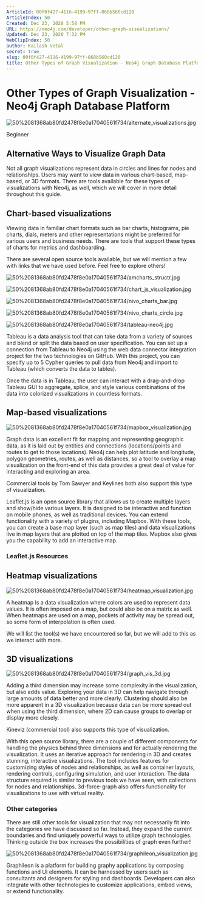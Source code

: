 ```yaml
---
ArticleId: 00f0f427-4116-4199-97ff-868b560cd120
ArticleIndex: 50
Created: Dec 23, 2020 5:58 PM
URL: https://neo4j.com/developer/other-graph-visualizations/
Updated: Dec 23, 2020 7:32 PM
WebClipIndex: 50
author: Kailash Vetal
secret: true
slug: 00f0f427-4116-4199-97ff-868b560cd120
title: Other Types of Graph Visualization - Neo4j Graph Database Platform
---
```

#  Other Types of Graph Visualization - Neo4j Graph Database Platform
![50%2081368ab80fd2478f8e0a17040561f734/alternate_visualizations.jpg](50%2081368ab80fd2478f8e0a17040561f734/alternate_visualizations.jpg)

Beginner

## Alternative Ways to Visualize Graph Data

Not all graph visualizations represent data in circles and lines for nodes and relationships. Users may want to view data in various chart-based, map-based, or 3D formats. There are tools available for these types of visualizations with Neo4j, as well, which we will cover in more detail throughout this guide.

## **Chart-based visualizations**

Viewing data in familiar chart formats such as bar charts, histograms, pie charts, dials, meters and other representations might be preferred for various users and business needs. There are tools that support these types of charts for metrics and dashboarding.

There are several open source tools available, but we will mention a few with links that we have used before. Feel free to explore others!

![50%2081368ab80fd2478f8e0a17040561f734/amcharts_structr.jpg](50%2081368ab80fd2478f8e0a17040561f734/amcharts_structr.jpg)

![50%2081368ab80fd2478f8e0a17040561f734/chart_js_visualization.jpg](50%2081368ab80fd2478f8e0a17040561f734/chart_js_visualization.jpg)

![50%2081368ab80fd2478f8e0a17040561f734/nivo_charts_bar.jpg](50%2081368ab80fd2478f8e0a17040561f734/nivo_charts_bar.jpg)

![50%2081368ab80fd2478f8e0a17040561f734/nivo_charts_circle.jpg](50%2081368ab80fd2478f8e0a17040561f734/nivo_charts_circle.jpg)

![50%2081368ab80fd2478f8e0a17040561f734/tableau-neo4j.jpg](50%2081368ab80fd2478f8e0a17040561f734/tableau-neo4j.jpg)

Tableau is a data analysis tool that can take data from a variety of sources and blend or split the data based on user specification. You can set up a connection from Tableau to Neo4j using the web data connector integration project for the two technologies on GitHub. With this project, you can specify up to 5 Cypher queries to pull data from Neo4j and import to Tableau (which converts the data to tables).

Once the data is in Tableau, the user can interact with a drag-and-drop Tableau GUI to aggregate, splice, and style various combinations of the data into colorized visualizations in countless formats.

## **Map-based visualizations**

![50%2081368ab80fd2478f8e0a17040561f734/mapbox_visualization.jpg](50%2081368ab80fd2478f8e0a17040561f734/mapbox_visualization.jpg)

Graph data is an excellent fit for mapping and representing geographic data, as it is laid out by entities and connections (locations/points and routes to get to those locations). Neo4j can help plot latitude and longitude, polygon geometries, routes, as well as distances, so a tool to overlay a map visualization on the front-end of this data provides a great deal of value for interacting and exploring an area.

Commercial tools by Tom Sawyer and Keylines both also support this type of visualization.

Leaflet.js is an open source library that allows us to create multiple layers and show/hide various layers. It is designed to be interactive and function on mobile phones, as well as traditional devices. You can extend functionality with a variety of plugins, including Mapbox. With these tools, you can create a base map layer (such as map tiles) and data visualizations live in map layers that are plotted on top of the map tiles. Mapbox also gives you the capability to add an interactive map.

### Leaflet.js Resources

## **Heatmap visualizations**

![50%2081368ab80fd2478f8e0a17040561f734/heatmap_visualization.jpg](50%2081368ab80fd2478f8e0a17040561f734/heatmap_visualization.jpg)

A heatmap is a data visualization where colors are used to represent data values. It is often imposed on a map, but could also be on a matrix as well. When heatmaps are used on a map, pockets of activity may be spread out, so some form of interpolation is often used.

We will list the tool(s) we have encountered so far, but we will add to this as we interact with more.

## **3D visualizations**

![50%2081368ab80fd2478f8e0a17040561f734/graph_vis_3d.jpg](50%2081368ab80fd2478f8e0a17040561f734/graph_vis_3d.jpg)

Adding a third dimension may increase some complexity in the visualization, but also adds value. Exploring your data in 3D can help navigate through large amounts of data better and more clearly. Clustering should also be more apparent in a 3D visualization because data can be more spread out when using the third dimension, where 2D can cause groups to overlap or display more closely.

Kineviz (commercial tool) also supports this type of visualization.

With this open source library, there are a couple of different components for handling the physics behind three dimensions and for actually rendering the visualization. It uses an iterative approach for rendering in 3D and creates stunning, interactive visualizations. The tool includes features for customizing styles of nodes and relationships, as well as container layouts, rendering controls, configuring simulation, and user interaction. The data structure required is similar to previous tools we have seen, with collections for nodes and relationships. 3d-force-graph also offers functionality for visualizations to use with virtual reality.

### **Other categories**

There are still other tools for visualization that may not necessarily fit into the categories we have discussed so far. Instead, they expand the current boundaries and find uniquely powerful ways to utilize graph technologies. Thinking outside the box increases the possibilities of graph even further!

![50%2081368ab80fd2478f8e0a17040561f734/graphileon_visualization.jpg](50%2081368ab80fd2478f8e0a17040561f734/graphileon_visualization.jpg)

Graphileon is a platform for building graphy applications by composing functions and UI elements. It can be harnessed by users such as consultants and designers for styling and dashboards. Developers can also integrate with other technologies to customize applications, embed views, or extend functionality.

